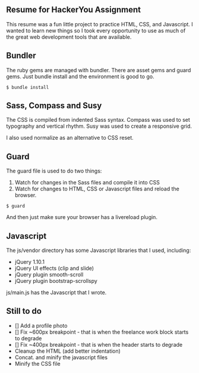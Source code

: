 ## Resume for HackerYou Assignment

This resume was a fun little project to practice HTML, CSS, and Javascript. I wanted to learn new things so I took every opportunity to use as much of the great web development tools that are available.

## Bundler
The ruby gems are managed with bundler. There are asset gems and guard gems. Just bundle install and the environment is good to go.

```
$ bundle install
```

## Sass, Compass and Susy
The CSS is compiled from indented Sass syntax. Compass was used to set typography and vertical rhythm. Susy was used to create a responsive grid.

I also used normalize as an alternative to CSS reset.

## Guard
The guard file is used to do two things:

1. Watch for changes in the Sass files and compile it into CSS
2. Watch for changes to HTML, CSS or Javascript files and reload the browser.

```
$ guard
```

And then just make sure your browser has a livereload plugin.

## Javascript
The js/vendor directory has some Javascript libraries that I used, including:

* jQuery 1.10.1
* jQuery UI effects (clip and slide)
* jQuery plugin smooth-scroll
* jQuery plugin bootstrap-scrollspy

js/main.js has the Javascript that I wrote.

## Still to do
- [] Add a profile photo
- [] Fix ~600px breakpoint - that is when the freelance work block starts to degrade
- [] Fix ~400px breakpoint - that is when the header starts to degrade
- Cleanup the HTML (add better indentation)
- Concat. and minify the javascript files
- Minify the CSS file